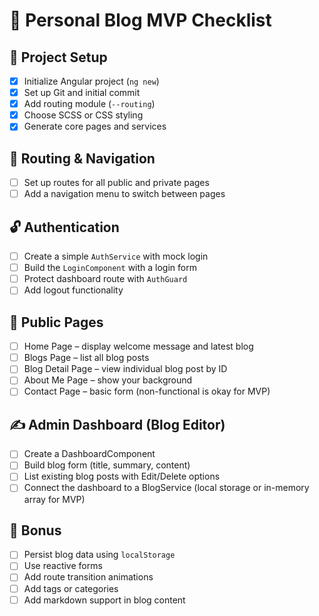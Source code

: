 # 📝 Personal Blog MVP Checklist

## 📁 Project Setup
- [x] Initialize Angular project (`ng new`)
- [x] Set up Git and initial commit
- [x] Add routing module (`--routing`)
- [x] Choose SCSS or CSS styling
- [x] Generate core pages and services

## 🚦 Routing & Navigation
- [ ] Set up routes for all public and private pages
- [ ] Add a navigation menu to switch between pages

## 🔓 Authentication
- [ ] Create a simple `AuthService` with mock login
- [ ] Build the `LoginComponent` with a login form
- [ ] Protect dashboard route with `AuthGuard`
- [ ] Add logout functionality

## 🏡 Public Pages
- [ ] Home Page – display welcome message and latest blog
- [ ] Blogs Page – list all blog posts
- [ ] Blog Detail Page – view individual blog post by ID
- [ ] About Me Page – show your background
- [ ] Contact Page – basic form (non-functional is okay for MVP)

## ✍️ Admin Dashboard (Blog Editor)
- [ ] Create a DashboardComponent
- [ ] Build blog form (title, summary, content)
- [ ] List existing blog posts with Edit/Delete options
- [ ] Connect the dashboard to a BlogService (local storage or in-memory array for MVP)

## 🧠 Bonus 
- [ ] Persist blog data using `localStorage`
- [ ] Use reactive forms
- [ ] Add route transition animations
- [ ] Add tags or categories
- [ ] Add markdown support in blog content
